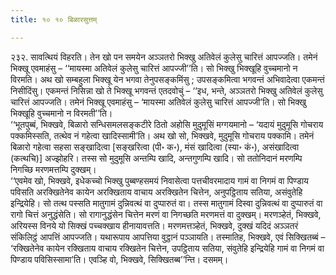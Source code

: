 ```yaml
---
title: १० १० बिळारसुत्तम्

---
```


२३२. सावत्थियं विहरति। तेन खो पन समयेन अञ्ञतरो भिक्खु अतिवेलं कुलेसु चारित्तं आपज्जति। तमेनं भिक्खू एवमाहंसु – ‘‘मायस्मा अतिवेलं कुलेसु चारित्तं आपज्जी’’ति। सो भिक्खु भिक्खूहि वुच्चमानो न विरमति। अथ खो सम्बहुला भिक्खू येन भगवा तेनुपसङ्कमिंसु ; उपसङ्कमित्वा भगवन्तं अभिवादेत्वा एकमन्तं निसीदिंसु। एकमन्तं निसिन्ना खो ते भिक्खू भगवन्तं एतदवोचुं – ‘‘इध, भन्ते, अञ्ञतरो भिक्खु अतिवेलं कुलेसु चारित्तं आपज्जति। तमेनं भिक्खू एवमाहंसु – ‘मायस्मा अतिवेलं कुलेसु चारित्तं आपज्जी’ति। सो भिक्खु भिक्खूहि वुच्चमानो न विरमती’’ति।  
‘‘भूतपुब्बं, भिक्खवे, बिळारो सन्धिसमलसङ्कटीरे ठितो अहोसि मुदुमूसिं मग्गयमानो – ‘यदायं मुदुमूसि गोचराय पक्कमिस्सति, तत्थेव नं गहेत्वा खादिस्सामी’ति। अथ खो सो, भिक्खवे, मुदुमूसि गोचराय पक्कामि। तमेनं बिळारो गहेत्वा सहसा सङ्खादित्वा [सङ्खरित्वा (पी॰ क॰), मंसं खादित्वा (स्या॰ कं॰), असंखादित्वा (कत्थचि)] अज्झोहरि। तस्स सो मुदुमूसि अन्तम्पि खादि, अन्तगुणम्पि खादि। सो ततोनिदानं मरणम्पि निगच्छि मरणमत्तम्पि दुक्खम्।  
‘‘एवमेव खो, भिक्खवे, इधेकच्चो भिक्खु पुब्बण्हसमयं निवासेत्वा पत्तचीवरमादाय गामं वा निगमं वा पिण्डाय पविसति अरक्खितेनेव कायेन अरक्खिताय वाचाय अरक्खितेन चित्तेन, अनुपट्ठिताय सतिया, असंवुतेहि इन्द्रियेहि। सो तत्थ पस्सति मातुगामं दुन्निवत्थं वा दुप्पारुतं वा। तस्स मातुगामं दिस्वा दुन्निवत्थं वा दुप्पारुतं वा रागो चित्तं अनुद्धंसेति। सो रागानुद्धंसेन चित्तेन मरणं वा निगच्छति मरणमत्तं वा दुक्खम्। मरणञ्हेतं, भिक्खवे, अरियस्स विनये यो सिक्खं पच्चक्खाय हीनायावत्तति। मरणमत्तञ्हेतं, भिक्खवे, दुक्खं यदिदं अञ्ञतरं संकिलिट्ठं आपत्तिं आपज्जति। यथारूपाय आपत्तिया वुट्ठानं पञ्ञायति। तस्मातिह, भिक्खवे, एवं सिक्खितब्बं – ‘रक्खितेनेव कायेन रक्खिताय वाचाय रक्खितेन चित्तेन, उपट्ठिताय सतिया, संवुतेहि इन्द्रियेहि गामं वा निगमं वा पिण्डाय पविसिस्सामा’ति। एवञ्हि वो, भिक्खवे, सिक्खितब्ब’’न्ति। दसमम्।  

